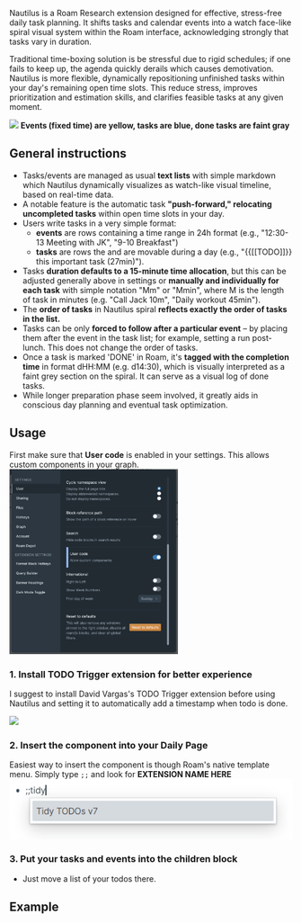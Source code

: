 Nautilus is a Roam Research extension designed for effective, stress-free daily task planning. It shifts tasks and calendar events into a watch face-like spiral visual system within the Roam interface, acknowledging strongly that tasks vary in duration. 

Traditional time-boxing solution is be stressful due to rigid schedules; if one fails to keep up, the agenda quickly derails which causes demotivation. Nautilus is more flexible, dynamically repositioning unfinished tasks within your day's remaining open time slots. This reduce stress, improves prioritization and estimation skills, and clarifies feasible tasks at any given moment.

<img src="https://github.com/tombarys/roam-depot-nautilus/raw/main/nautilus-example.png" width="300"></img>
__Events (fixed time) are yellow, tasks are blue, done tasks are faint gray__


## General instructions

- Tasks/events are managed as usual **text lists** with simple markdown which Nautilus dynamically visualizes as watch-like visual timeline, based on real-time data.
- A notable feature is the automatic task **"push-forward," relocating uncompleted tasks** within open time slots in your day.
- Users write tasks in a very simple format:
  - **events** are rows containing a time range in 24h format (e.g., "12:30-13 Meeting with JK", "9-10 Breakfast")
  - **tasks** are rows the and are movable during a day (e.g., "{{[[TODO]]}} this important task (27min)").
- Tasks **duration defaults to a 15-minute time allocation**, but this can be adjusted generally above in settings or **manually and individually for each task** with simple notation "Mm" or "Mmin", where M is the length of task in minutes (e.g. "Call Jack 10m", "Daily workout 45min").
- The **order of tasks** in Nautilus spiral **reflects exactly the order of tasks in the list.** 
- Tasks can be only **forced to follow after a particular event** – by placing them after the event in the task list; for example, setting a run post-lunch. This does not change the order of tasks.
- Once a task is marked 'DONE' in Roam, it's **tagged with the completion time** in format dHH:MM (e.g. d14:30), which is visually interpreted as a faint grey section on the spiral. It can serve as a visual log of done tasks.
- While longer preparation phase seem involved, it greatly aids in conscious day planning and eventual task optimization. 

## Usage
First make sure that __User code__ is enabled in your settings. This allows custom components in your graph.
<img src="https://github.com/8bitgentleman/roam-depot-tidy-todos/raw/main/settings.png" width="300"></img>


### 1. Install TODO Trigger extension for better experience
I suggest to install David Vargas's TODO Trigger extension before using Nautilus and setting it to automatically add a timestamp when todo is done. 

<img src="https://github.com/tombarys/roam-depot-nautilus/raw/main/todotrigger.png" width="300"></img>

### 2. Insert the component into your Daily Page
Easiest way to insert the component is though Roam's native template menu. Simply type `;;` and look for __EXTENSION NAME HERE__
<img src="https://github.com/8bitgentleman/roam-depot-tidy-todos/raw/main/template.png" max-width="400"></img>



### 3. Put your tasks and events into the children block 
- Just move a list of your todos there. 

## Example 







